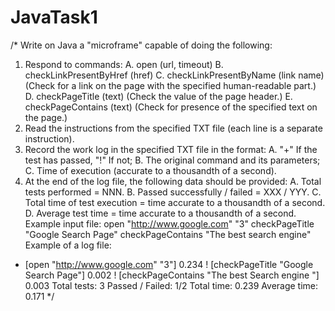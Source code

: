 # JavaTask1
/*
Write on Java a "microframe" capable of doing the following:
1. Respond to commands:
A. open (url, timeout)
B. checkLinkPresentByHref (href)
C. checkLinkPresentByName (link name) (Check for a link on the page with the specified human-readable part.)
D. checkPageTitle (text) (Check the value of the page header.)
E. checkPageContains (text) (Check for presence of the specified text on the page.)
2. Read the instructions from the specified TXT file (each line is a separate instruction).
3. Record the work log in the specified TXT file in the format:
A. "+" If the test has passed, "!" If not;
B. The original command and its parameters;
C. Time of execution (accurate to a thousandth of a second).
4. At the end of the log file, the following data should be provided:
A. Total tests performed = NNN.
B. Passed successfully / failed = XXX / YYY.
C. Total time of test execution = time accurate to a thousandth of a second.
D. Average test time = time accurate to a thousandth of a second.
Example input file:
open "http://www.google.com" "3"
checkPageTitle "Google Search Page"
checkPageContains "The best search engine"
Example of a log file:
+ [open "http://www.google.com" "3"] 0.234
! [checkPageTitle "Google Search Page"] 0.002
! [checkPageContains "The best
Search engine "] 0.003
Total tests: 3
Passed / Failed: 1/2
Total time: 0.239
Average time: 0.171
*/
